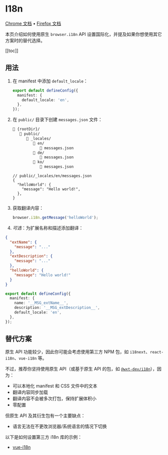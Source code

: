 # I18n

[Chrome 文档](https://developer.chrome.com/docs/extensions/reference/api/i18n) • [Firefox 文档](https://developer.mozilla.org/en-US/docs/Mozilla/Add-ons/WebExtensions/API/i18n)

本页介绍如何使用原生 `browser.i18n` API 设置国际化，并提及如果你想使用其它方案时的替代选择。

[[toc]]

## 用法

1. 在 manifest 中添加 `default_locale`：

   ```ts
   export default defineConfig({
     manifest: {
       default_locale: 'en',
     },
   });
   ```

2. 在 `public/` 目录下创建 `messages.json` 文件：

   <!-- prettier-ignore -->
   ```html
   📂 {rootDir}/
      📂 public/
         📂 _locales/
            📂 en/
               📄 messages.json
            📂 de/
               📄 messages.json
            📂 ko/
               📄 messages.json
   ```

   ```jsonc
   // public/_locales/en/messages.json
   {
     "helloWorld": {
       "message": "Hello world!",
     },
   }
   ```

3. 获取翻译内容：

   ```ts
   browser.i18n.getMessage('helloWorld');
   ```

4. _可选_：为扩展名称和描述添加翻译：

```json
{
  "extName": {
    "message": "..."
  },
  "extDescription": {
    "message": "..."
  },
  "helloWorld": {
    "message": "Hello world!"
  }
}
```

```ts
export default defineConfig({
  manifest: {
    name: '__MSG_extName__',
    description: '__MSG_extDescription__',
    default_locale: 'en',
  },
});
```

## 替代方案

原生 API 功能较少，因此你可能会考虑使用第三方 NPM 包，如 `i18next`、`react-i18n`、`vue-i18n` 等。

不过，推荐你坚持使用原生 API（或基于原生 API 的包，如 [`@wxt-dev/i18n`](/i18n)），因为：

- 可以本地化 manifest 和 CSS 文件中的文本
- 翻译内容同步加载
- 翻译内容不会被多次打包，保持扩展体积小
- 零配置

但原生 API 及其衍生包有一个主要缺点：

- 语言无法在不更改浏览器/系统语言的情况下切换

以下是如何设置第三方 i18n 库的示例：

- [vue-i18n](https://github.com/wxt-dev/wxt-examples/tree/main/examples/vue-i18n)
